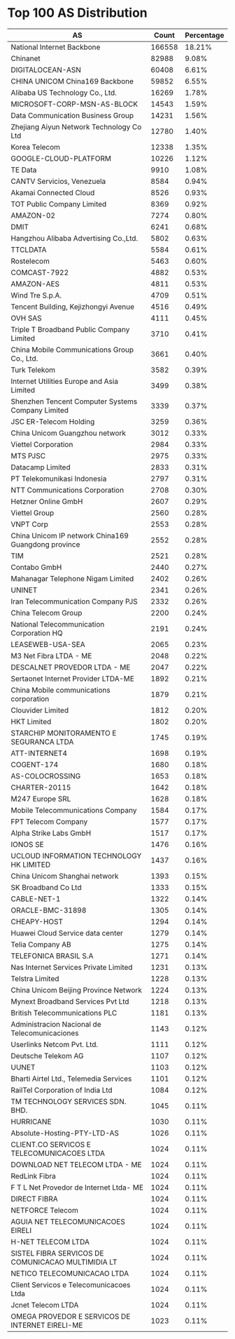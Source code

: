 # Top 100 AS Distribution
| AS | Count | Percentage |
|----|----|----|
| National Internet Backbone | 166558 | 18.21% |
| Chinanet | 82988 | 9.08% |
| DIGITALOCEAN-ASN | 60408 | 6.61% |
| CHINA UNICOM China169 Backbone | 59852 | 6.55% |
| Alibaba US Technology Co., Ltd. | 16269 | 1.78% |
| MICROSOFT-CORP-MSN-AS-BLOCK | 14543 | 1.59% |
| Data Communication Business Group | 14231 | 1.56% |
| Zhejiang Aiyun Network Technology Co Ltd | 12780 | 1.40% |
| Korea Telecom | 12338 | 1.35% |
| GOOGLE-CLOUD-PLATFORM | 10226 | 1.12% |
| TE Data | 9910 | 1.08% |
| CANTV Servicios, Venezuela | 8584 | 0.94% |
| Akamai Connected Cloud | 8526 | 0.93% |
| TOT Public Company Limited | 8369 | 0.92% |
| AMAZON-02 | 7274 | 0.80% |
| DMIT | 6241 | 0.68% |
| Hangzhou Alibaba Advertising Co.,Ltd. | 5802 | 0.63% |
| TTCLDATA | 5584 | 0.61% |
| Rostelecom | 5463 | 0.60% |
| COMCAST-7922 | 4882 | 0.53% |
| AMAZON-AES | 4811 | 0.53% |
| Wind Tre S.p.A. | 4709 | 0.51% |
| Tencent Building, Kejizhongyi Avenue | 4516 | 0.49% |
| OVH SAS | 4111 | 0.45% |
| Triple T Broadband Public Company Limited | 3710 | 0.41% |
| China Mobile Communications Group Co., Ltd. | 3661 | 0.40% |
| Turk Telekom | 3582 | 0.39% |
| Internet Utilities Europe and Asia Limited | 3499 | 0.38% |
| Shenzhen Tencent Computer Systems Company Limited | 3339 | 0.37% |
| JSC ER-Telecom Holding | 3259 | 0.36% |
| China Unicom Guangzhou network | 3012 | 0.33% |
| Viettel Corporation | 2984 | 0.33% |
| MTS PJSC | 2975 | 0.33% |
| Datacamp Limited | 2833 | 0.31% |
| PT Telekomunikasi Indonesia | 2797 | 0.31% |
| NTT Communications Corporation | 2708 | 0.30% |
| Hetzner Online GmbH | 2607 | 0.29% |
| Viettel Group | 2560 | 0.28% |
| VNPT Corp | 2553 | 0.28% |
| China Unicom IP network China169 Guangdong province | 2552 | 0.28% |
| TIM | 2521 | 0.28% |
| Contabo GmbH | 2440 | 0.27% |
| Mahanagar Telephone Nigam Limited | 2402 | 0.26% |
| UNINET | 2341 | 0.26% |
| Iran Telecommunication Company PJS | 2332 | 0.26% |
| China Telecom Group | 2200 | 0.24% |
| National Telecommunication Corporation HQ | 2191 | 0.24% |
| LEASEWEB-USA-SEA | 2065 | 0.23% |
| M3 Net Fibra LTDA - ME | 2048 | 0.22% |
| DESCALNET PROVEDOR LTDA - ME | 2047 | 0.22% |
| Sertaonet Internet Provider LTDA-ME | 1892 | 0.21% |
| China Mobile communications corporation | 1879 | 0.21% |
| Clouvider Limited | 1812 | 0.20% |
| HKT Limited | 1802 | 0.20% |
| STARCHIP MONITORAMENTO E SEGURANCA LTDA | 1745 | 0.19% |
| ATT-INTERNET4 | 1698 | 0.19% |
| COGENT-174 | 1680 | 0.18% |
| AS-COLOCROSSING | 1653 | 0.18% |
| CHARTER-20115 | 1642 | 0.18% |
| M247 Europe SRL | 1628 | 0.18% |
| Mobile Telecommunications Company | 1584 | 0.17% |
| FPT Telecom Company | 1577 | 0.17% |
| Alpha Strike Labs GmbH | 1517 | 0.17% |
| IONOS SE | 1476 | 0.16% |
| UCLOUD INFORMATION TECHNOLOGY HK LIMITED | 1437 | 0.16% |
| China Unicom Shanghai network | 1393 | 0.15% |
| SK Broadband Co Ltd | 1333 | 0.15% |
| CABLE-NET-1 | 1322 | 0.14% |
| ORACLE-BMC-31898 | 1305 | 0.14% |
| CHEAPY-HOST | 1294 | 0.14% |
| Huawei Cloud Service data center | 1279 | 0.14% |
| Telia Company AB | 1275 | 0.14% |
| TELEFONICA BRASIL S.A | 1271 | 0.14% |
| Nas Internet Services Private Limited | 1231 | 0.13% |
| Telstra Limited | 1228 | 0.13% |
| China Unicom Beijing Province Network | 1224 | 0.13% |
| Mynext Broadband Services Pvt Ltd | 1218 | 0.13% |
| British Telecommunications PLC | 1181 | 0.13% |
| Administracion Nacional de Telecomunicaciones | 1143 | 0.12% |
| Userlinks Netcom Pvt. Ltd. | 1111 | 0.12% |
| Deutsche Telekom AG | 1107 | 0.12% |
| UUNET | 1103 | 0.12% |
| Bharti Airtel Ltd., Telemedia Services | 1101 | 0.12% |
| RailTel Corporation of India Ltd | 1084 | 0.12% |
| TM TECHNOLOGY SERVICES SDN. BHD. | 1045 | 0.11% |
| HURRICANE | 1030 | 0.11% |
| Absolute-Hosting-PTY-LTD-AS | 1026 | 0.11% |
| CLIENT.CO SERVICOS E TELECOMUNICACOES LTDA | 1024 | 0.11% |
| DOWNLOAD NET TELECOM LTDA - ME | 1024 | 0.11% |
| RedLink Fibra | 1024 | 0.11% |
| F T L Net Provedor de Internet Ltda- ME | 1024 | 0.11% |
| DIRECT FIBRA | 1024 | 0.11% |
| NETFORCE Telecom | 1024 | 0.11% |
| AGUIA NET TELECOMUNICACOES EIRELI | 1024 | 0.11% |
| H-NET TELECOM LTDA | 1024 | 0.11% |
| SISTEL FIBRA SERVICOS DE COMUNICACAO MULTIMIDIA LT | 1024 | 0.11% |
| NETICO TELECOMUNICACAO LTDA | 1024 | 0.11% |
| Client Servicos e Telecomunicacoes Ltda | 1024 | 0.11% |
| Jcnet Telecom LTDA | 1024 | 0.11% |
| OMEGA PROVEDOR E SERVICOS DE INTERNET EIRELI-ME | 1023 | 0.11% |
